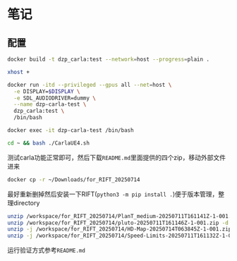 # 笔记
## 配置
```sh
docker build -t dzp_carla:test --network=host --progress=plain .

xhost +

docker run -itd --privileged --gpus all --net=host \
  -e DISPLAY=$DISPLAY \
  -e SDL_AUDIODRIVER=dummy \
  --name dzp-carla-test \
  dzp_carla:test \
  /bin/bash

docker exec -it dzp-carla-test /bin/bash

cd ~ && bash ./CarlaUE4.sh
```
测试carla功能正常即可，然后下载`README.md`里面提供的四个zip，移动外部文件进来
```sh
docker cp -r ~/Downloads/for_RIFT_20250714 
```
最好重新删掉然后安装一下RIFT(`python3 -m pip install .`)便于版本管理，整理directory
```sh
unzip /workspace/for_RIFT_20250714/PlanT_medium-20250711T161141Z-1-001.zip -d /workspace/RIFT/rift/ego/model_ckpt/
unzip /workspace/for_RIFT_20250714/pluto-20250711T161146Z-1-001.zip -d /workspace/RIFT/rift/cbv/planning/model_ckpt/
unzip -j /workspace/for_RIFT_20250714/HD-Map-20250714T063845Z-1-001.zip -d /workspace/RIFT/data/map_data/
unzip -j /workspace/for_RIFT_20250714/Speed-Limits-20250711T161132Z-1-001.zip -d /workspace/RIFT/data/speed_limits/
```
运行验证方式参考`README.md`